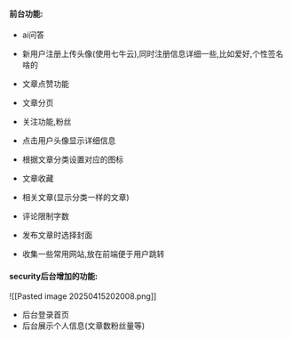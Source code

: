 

#### 前台功能:

- ai问答
- 新用户注册上传头像(使用七牛云),同时注册信息详细一些,比如爱好,个性签名啥的
- 文章点赞功能
- 文章分页
- 关注功能,粉丝
- 点击用户头像显示详细信息
- 根据文章分类设置对应的图标
- 文章收藏

- 相关文章(显示分类一样的文章)
- 评论限制字数


- 发布文章时选择封面

- 收集一些常用网站,放在前端便于用户跳转



#### security后台增加的功能:

![[Pasted image 20250415202008.png]]

- 后台登录首页
- 后台展示个人信息(文章数粉丝量等)